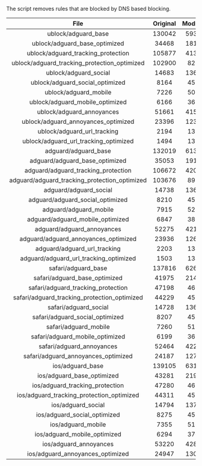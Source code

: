 The script removes rules that are blocked by DNS based blocking.


| File | Original | Modified |
|:----:|:-----:|:-----:|
| ublock/adguard_base | 130042 | 59351 |
| ublock/adguard_base_optimized | 34468 | 18111 |
| ublock/adguard_tracking_protection | 105877 | 41356 |
| ublock/adguard_tracking_protection_optimized | 102900 | 8205 |
| ublock/adguard_social | 14683 | 13619 |
| ublock/adguard_social_optimized | 8164 | 4529 |
| ublock/adguard_mobile | 7226 | 5083 |
| ublock/adguard_mobile_optimized | 6166 | 3629 |
| ublock/adguard_annoyances | 51661 | 41590 |
| ublock/adguard_annoyances_optimized | 23396 | 12350 |
| ublock/adguard_url_tracking | 2194 | 1336 |
| ublock/adguard_url_tracking_optimized | 1494 | 1333 |
| adguard/adguard_base | 132019 | 61388 |
| adguard/adguard_base_optimized | 35053 | 19133 |
| adguard/adguard_tracking_protection | 106672 | 42093 |
| adguard/adguard_tracking_protection_optimized | 103676 | 8926 |
| adguard/adguard_social | 14738 | 13679 |
| adguard/adguard_social_optimized | 8210 | 4575 |
| adguard/adguard_mobile | 7915 | 5264 |
| adguard/adguard_mobile_optimized | 6847 | 3803 |
| adguard/adguard_annoyances | 52275 | 42125 |
| adguard/adguard_annoyances_optimized | 23936 | 12643 |
| adguard/adguard_url_tracking | 2203 | 1344 |
| adguard/adguard_url_tracking_optimized | 1503 | 1341 |
| safari/adguard_base | 137816 | 62628 |
| safari/adguard_base_optimized | 41975 | 21411 |
| safari/adguard_tracking_protection | 47198 | 4672 |
| safari/adguard_tracking_protection_optimized | 44229 | 4525 |
| safari/adguard_social | 14728 | 13663 |
| safari/adguard_social_optimized | 8207 | 4562 |
| safari/adguard_mobile | 7260 | 5120 |
| safari/adguard_mobile_optimized | 6199 | 3660 |
| safari/adguard_annoyances | 52464 | 42234 |
| safari/adguard_annoyances_optimized | 24187 | 12725 |
| ios/adguard_base | 139105 | 63136 |
| ios/adguard_base_optimized | 43281 | 21916 |
| ios/adguard_tracking_protection | 47280 | 4680 |
| ios/adguard_tracking_protection_optimized | 44311 | 4533 |
| ios/adguard_social | 14794 | 13702 |
| ios/adguard_social_optimized | 8275 | 4583 |
| ios/adguard_mobile | 7355 | 5164 |
| ios/adguard_mobile_optimized | 6294 | 3701 |
| ios/adguard_annoyances | 53220 | 42881 |
| ios/adguard_annoyances_optimized | 24947 | 13042 |
